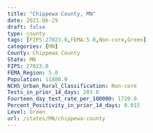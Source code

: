 ```yaml
---
title: "Chippewa County, MN"
date: 2021-06-29
draft: false
type: county
tags: [FIPS:27023.0,FEMA:5.0,Non-core,Green]
categories: [MN]
County: Chippewa County
State: MN
FIPS: 27023.0
FEMA_Region: 5.0
Population: 11800.0
NCHS_Urban_Rural_Classification: Non-core
Tests_in_prior_14_days: 203.0
Fourteen_day_test_rate_per_100000: 1720.0
Percent_Positivity_in_prior_14_days: 0.015
Level: Green
url: /states/MN/chippewa-county
---
```



